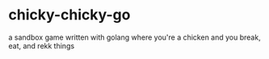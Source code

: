 # chicky-chicky-go
a sandbox game written with golang where you're a chicken and you break, eat, and rekk things
